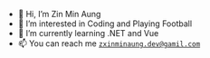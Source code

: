 - 👋 Hi, I’m Zin Min Aung
- 👀 I’m interested in Coding and Playing Football
- 🌱 I’m currently learning .NET and Vue 
- 📫 You can reach me <code><a>zxinminaung.dev@gamil.com</a></code>

<!---
zxinminaung-dev/zxinminaung-dev is a ✨ special ✨ repository because its `README.md` (this file) appears on your GitHub profile.
You can click the Preview link to take a look at your changes.
--->
